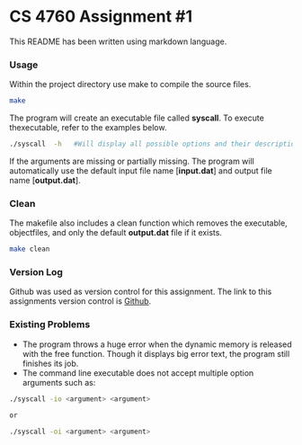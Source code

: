 # CS 4760 Assignment #1
This README has been written using markdown language.
 
### Usage

Within the project directory use make to compile the source files.
```bash
make
```
The program will create an executable file called **syscall**. To execute thexecutable, refer to the examples below.

```bash
./syscall  -h   #Will display all possible options and their descriptions
```

If the arguments are missing or partially missing. The program will automatically use the default input file name [**input.dat**] and output file name [**output.dat**].

### Clean

The makefile also includes a clean function which removes the executable, objectfiles, and only the default **output.dat** file if it exists.

```bash
make clean
```

### Version Log

Github was used as version control for this assignment. The link to this assignments version control is [Github](https://github.com/veebzz/OperatingSystems/commits/master).

### Existing Problems

* The program throws a huge error when the dynamic memory is released with the free function. Though it displays big error text, the program still finishes its job.
* The command line executable does not accept multiple option arguments such as:
```bash
./syscall -io <argument> <argument>

or

./syscall -oi <argument> <argument>
```

